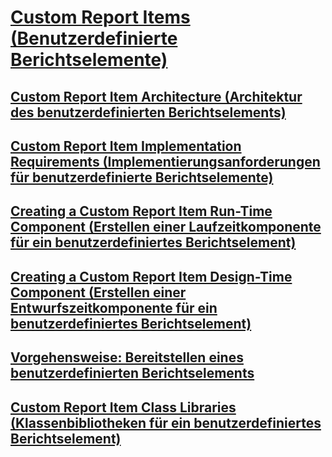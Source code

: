 # [Custom Report Items (Benutzerdefinierte Berichtselemente)](custom-report-items.md)
## [Custom Report Item Architecture (Architektur des benutzerdefinierten Berichtselements)](custom-report-item-architecture.md)
## [Custom Report Item Implementation Requirements (Implementierungsanforderungen für benutzerdefinierte Berichtselemente)](custom-report-item-implementation-requirements.md)
## [Creating a Custom Report Item Run-Time Component (Erstellen einer Laufzeitkomponente für ein benutzerdefiniertes Berichtselement)](creating-a-custom-report-item-run-time-component.md)
## [Creating a Custom Report Item Design-Time Component (Erstellen einer Entwurfszeitkomponente für ein benutzerdefiniertes Berichtselement)](creating-a-custom-report-item-design-time-component.md)
## [Vorgehensweise: Bereitstellen eines benutzerdefinierten Berichtselements](how-to-deploy-a-custom-report-item.md)
## [Custom Report Item Class Libraries (Klassenbibliotheken für ein benutzerdefiniertes Berichtselement)](custom-report-item-class-libraries.md)
